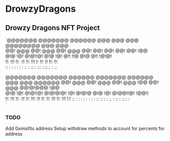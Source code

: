 # DrowzyDragons
## Drowzy Dragons NFT Project

`@@@@@@@  @@@@@@@   @@@@@@  @@@  @@@  @@@ @@@@@@@@ @@@ @@@      
@@!  @@@ @@!  @@@ @@!  @@@ @@!  @@!  @@!      @@! @@! !@@      
@!@  !@! @!@!!@!  @!@  !@! @!!  !!@  @!@    @!!    !@!@!       
!!:  !!! !!: :!!  !!:  !!!  !:  !!:  !!   !!:       !!:        
:: :  :   :   : :  : :. :    ::.:  :::   :.::.: :   .:         
                                                               
                                                               
@@@@@@@  @@@@@@@   @@@@@@   @@@@@@@   @@@@@@  @@@  @@@  @@@@@@ 
@@!  @@@ @@!  @@@ @@!  @@@ !@@       @@!  @@@ @@!@!@@@ !@@     
@!@  !@! @!@!!@!  @!@!@!@! !@! @!@!@ @!@  !@! @!@@!!@!  !@@!!  
!!:  !!! !!: :!!  !!:  !!! :!!   !!: !!:  !!! !!:  !!!     !:! 
:: :  :   :   : :  :   : :  :: :: :   : :. :  ::    :  ::.: :  
`

### TODO
Add 0xmisfits address
Setup withdraw methods to account for percents for address